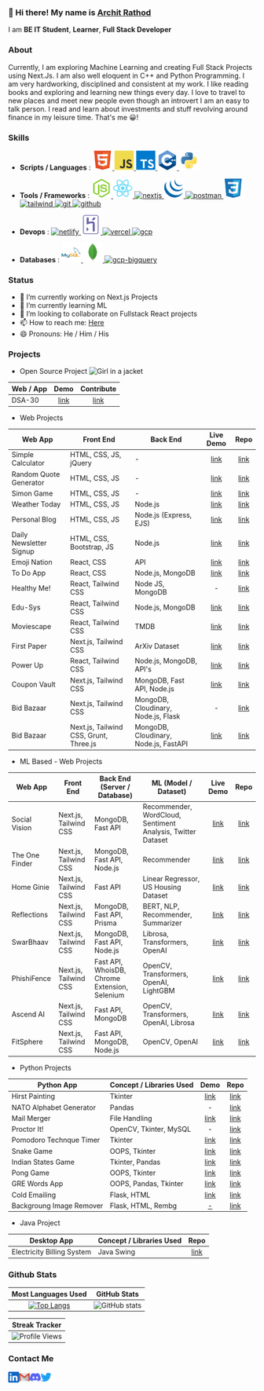 ### 👋 Hi there! My name is [Archit Rathod](https://www.architrathod.codes/)

I am **BE IT Student**, **Learner**, **Full Stack Developer**

<!-- poster -->
<!--
![I am TE IT Student, Learner, Web Developer](https://github.com/Archit1706/Archit1706/blob/main/Poster%20Archit%20Rathod.png)
-->

### About

Currently, I am exploring Machine Learning and creating Full Stack Projects using Next.Js. I am also well eloquent in C++ and Python Programming.
I am very hardworking, disciplined and consistent at my work. I like reading books and exploring and learning new things every day.
I love to travel to new places and meet new people even though an introvert I am an easy to talk person. I read and learn about investments and stuff revolving around finance in my leisure time. That's me 😀!

### Skills

-   **Scripts / Languages** : <a href="https://www.w3.org/html/" target="_blank" rel="noreferrer">
    <img
            src="https://raw.githubusercontent.com/devicons/devicon/master/icons/html5/html5-original.svg"
            alt="html5"
            width="40"
            height="40"
        />
    </a> <a href="https://developer.mozilla.org/en-US/docs/Web/JavaScript" target="_blank" rel="noreferrer">
    <img
              src="https://raw.githubusercontent.com/devicons/devicon/master/icons/javascript/javascript-original.svg"
              alt="javascript"
              width="40"
              height="40"
          />
    </a> <a href="https://www.typescriptlang.org/" target="_blank" rel="noreferrer">
    <img
              src="https://raw.githubusercontent.com/devicons/devicon/master/icons/typescript/typescript-original.svg"
              alt="typescript"
              width="40"
              height="40"
          />
    </a> <a href="https://www.w3schools.com/cpp/" target="_blank" rel="noreferrer">
    <img
              src="https://raw.githubusercontent.com/devicons/devicon/master/icons/cplusplus/cplusplus-original.svg"
              alt="cplusplus"
              width="40"
              height="40"
          />
    </a> <a href="https://www.python.org/" target="_blank" rel="noreferrer">
    <img
              src="https://raw.githubusercontent.com/devicons/devicon/master/icons/python/python-original.svg"
              alt="python"
              width="40"
              height="40"
          />
    </a>

-   **Tools / Frameworks** : <a href="https://nodejs.org/en" target="_blank" rel="noreferrer">
    <img
            src="https://raw.githubusercontent.com/devicons/devicon/master/icons/nodejs/nodejs-original.svg"
            alt="nodejs"
            width="40"
            height="40"
          />
    </a> <a href="https://reactjs.org/" target="_blank" rel="noreferrer">
    <img
            src="https://raw.githubusercontent.com/devicons/devicon/master/icons/react/react-original.svg"
            alt="react"
            width="40"
            height="40"
        />
    </a> <a href="https://nextjs.org/" target="_blank" rel="noreferrer">
    <img
            src="https://media.trustradius.com/product-logos/ZP/8H/WIK1JS3WX1T6-180x180.PNG"
            alt="nextjs"
            width="40"
            height="40"
            style="background-color: 'white'; padding: '2px'"
    />
    </a> <a href="https://jquery.com/" target="_blank" rel="noreferrer">
    <img
            src="https://raw.githubusercontent.com/devicons/devicon/master/icons/jquery/jquery-original.svg"
            alt="jQuery"
            width="40"
            height="40"
        />
    </a> <a href="https://postman.com" target="_blank" rel="noreferrer">
    <img
            src="https://www.vectorlogo.zone/logos/getpostman/getpostman-icon.svg"
            alt="postman"
            width="40"
            height="40"
        />
    </a> <a href="https://www.w3schools.com/css/" target="_blank" rel="noreferrer">
    <img
            src="https://raw.githubusercontent.com/devicons/devicon/master/icons/css3/css3-original.svg"
            alt="css3"
            width="40"
            height="40"
        />
    </a> <a href="https://tailwindcss.com/" target="_blank" rel="noreferrer">
    <img
            src="https://www.vectorlogo.zone/logos/tailwindcss/tailwindcss-icon.svg"
            alt="tailwind"
            width="40"
            height="40"
        />
    </a> <a href="https://git-scm.com/" target="_blank" rel="noreferrer">
    <img
            src="https://www.vectorlogo.zone/logos/git-scm/git-scm-icon.svg"
            alt="git"
            width="40"
            height="40"
        />
    </a> <a href="https://github.com/Archit1706" target="_blank" rel="noreferrer">
    <img
            src="https://github.githubassets.com/images/modules/logos_page/GitHub-Mark.png"
            alt="github"
            width="40"
            height="40"
            style="background-color: 'white'; padding: '2px'"
        />
    </a>

-   **Devops** : <a href="https://www.mongodb.com/" target="_blank" rel="noreferrer">
    <img
            src="https://seeklogo.com/images/N/netlify-logo-758722CDF4-seeklogo.com.png"
            alt="netlify"
            width="40"
            height="40"
        />
    </a> <a href="https://www.heroku.com/" target="_blank" rel="noreferrer">
    <img
            src="https://raw.githubusercontent.com/devicons/devicon/master/icons/heroku/heroku-original.svg"
            alt="heroku"
            width="40"
            height="40"
        />
    </a> <a href="https://vercel.com/" target="_blank" rel="noreferrer">
    <img
            src="https://assets.vercel.com/image/upload/front/favicon/vercel/180x180.png"
            alt="vercel"
            width="40"
            height="40"
        />
    </a> <a href="https://cloud.google.com" target="_blank" rel="noreferrer">
    <img
            src="https://www.vectorlogo.zone/logos/google_cloud/google_cloud-icon.svg"
            alt="gcp"
            width="40"
            height="40"
        />
    </a>

-   **Databases** : <a href="https://www.mysql.com/" target="_blank" rel="noreferrer">
    <img
            src="https://raw.githubusercontent.com/devicons/devicon/master/icons/mysql/mysql-original-wordmark.svg"
            alt="mysql"
            width="40"
            height="40"
        />
    </a> <a href="https://www.mongodb.com/" target="_blank" rel="noreferrer">
    <img
            src="https://raw.githubusercontent.com/devicons/devicon/master/icons/mongodb/mongodb-original.svg"
            alt="mongodb"
            width="40"
            height="40"
        />
    </a> <a href="https://cloud.google.com/bigquery" target="_blank" rel="noreferrer">
    <img
            src="https://www.vectorlogo.zone/logos/google_bigquery/google_bigquery-icon.svg"
            alt="gcp-bigquery"
            width="40"
            height="40"
        />
    </a>

### Status

-   🔭 I’m currently working on Next.js Projects
-   🌱 I’m currently learning ML
-   👯 I’m looking to collaborate on Fullstack React projects
-   📫 How to reach me: [Here](https://www.architrathod.codes/#contact)
-   😄 Pronouns: He / Him / His

### Projects

- Open Source Project <img src="https://i.giphy.com/media/FNqoTH4S3ZBheBVYlN/giphy.webp" alt="Girl in a jacket" width="45" height="30">

| Web / App      |               Demo                |                      Contribute                      |
| -------------- | :-------------------------------: | :--------------------------------------------------: |
|     DSA-30     | [link](https://dsa30.vercel.app/) | [link](https://github.com/Archit1706/DSA-30/#readme) |

- Web Projects

| Web App                 | Front End                | Back End                            |                          Live Demo                           |                                  Repo                                   |
| ----------------------- | ------------------------ | ----------------------------------- | :----------------------------------------------------------: | :---------------------------------------------------------------------: |
| Simple Calculator       | HTML, CSS, JS, jQuery    | -                                   |   [link](https://archit1706.github.io/Simple-Calculator/)    |         [link](https://github.com/Archit1706/Simple-Calculator)         |
| Random Quote Generator  | HTML, CSS, JS            | -                                   | [link](https://archit1706.github.io/Random-Quote-Generator/) |      [link](https://github.com/Archit1706/Random-Quote-Generator)       |
| Simon Game              | HTML, CSS, JS            | -                                   |     [link](https://archit1706.github.io/The-Simon-Game/)     |          [link](https://github.com/Archit1706/The-Simon-Game)           |
| Weather Today           | HTML, CSS, JS            | Node.js                             |     [link](https://weather-today.architrathod1.repl.co/)     |           [link](https://github.com/Archit1706/Weather-Today)           |
| Personal Blog           | HTML, CSS, JS            | Node.js (Express, EJS)              |     [link](https://personal-blog.architrathod1.repl.co/)     |           [link](https://github.com/Archit1706/Personal-Blog)           |
| Daily Newsletter Signup | HTML, CSS, Bootstrap, JS | Node.js                             |      [link](https://salty-hollows-02401.herokuapp.com/)      |      [link](https://github.com/Archit1706/Daily-Newsletter-Signup)      |
| Emoji Nation            | React, CSS               | API                                 |          [link](https://emoji-nation.netlify.app/)           |           [link](https://github.com/Archit1706/Emoji-Nation)            |
| To Do App               | React, CSS               | Node.js, MongoDB                    |     [link](https://calm-profiterole-70f2a5.netlify.app/)     |             [link](https://github.com/Archit1706/Todo-App)              |
| Healthy Me!             | React, Tailwind CSS      | Node JS, MongoDB                    |                              -                               | [link](https://github.com/Archit1706/Codeissance_22_Keyboard-Interrupt) |
| Edu-Sys                 | React, Tailwind CSS      | Node.js, MongoDB                    |           [link](https://edusys-tsec.vercel.app/)            |          [link](https://github.com/Archit1706/EduSys-Frontend)          |
| Moviescape              | React, Tailwind CSS      | TMDB                                |           [link](https://moviescape.netlify.app/)            |             [link](https://github.com/Archit1706/Movie-App)             |
| First Paper             | Next.js, Tailwind CSS    | ArXiv Dataset                       |           [link](https://first-paper.vercel.app/)            |            [link](https://github.com/Archit1706/First-Paper)            |
| Power Up                | React, Tailwind CSS      | Node.js, MongoDB, API's             |           [link](https://powerup.sidd065.repl.co/)           |              [link](https://github.com/Archit1706/PowerUp)              |
| Coupon Vault            | Next.js, Tailwind CSS    | MongoDB, Fast API, Node.js          |           [link](https://coupon-vault.vercel.app/)           |           [link](https://github.com/Archit1706/Coupon-Vault)            |
| Bid Bazaar              | Next.js, Tailwind CSS    | MongoDB, Cloudinary, Node.js, Flask |                              -                               |          [link](https://github.com/Archit1706/TIAA-Hackathon)           |
| Bid Bazaar              | Next.js, Tailwind CSS, Grunt, Three.js | MongoDB, Cloudinary, Node.js, FastAPI |           [link](https://realestate360.vercel.app/)          |          [link](https://github.com/Archit1706/RealEstate360)           |

- ML Based - Web Projects

| Web App        | Front End             | Back End (Server / Database) | ML (Model / Dataset)                                        |                     Live Demo                     |                              Repo                               |
| -------------- | --------------------- | ---------------------------- | ----------------------------------------------------------- | :-----------------------------------------------: | :-------------------------------------------------------------: |
| Social Vision  | Next.js, Tailwind CSS | MongoDB, Fast API            | Recommender, WordCloud, Sentiment Analysis, Twitter Dataset | [link](https://network-analysis-weld.vercel.app/) |       [link](https://github.com/Archit1706/SocialVision)        |
| The One Finder | Next.js, Tailwind CSS | MongoDB, Fast API, Node.js   | Recommender                                                 |    [link](https://the-one-finder.vercel.app/)     |      [link](https://github.com/Archit1706/The-One-Finder)       |
| Home Ginie     | Next.js, Tailwind CSS | Fast API                     | Linear Regressor, US Housing Dataset                        |      [link](https://home-ginie.vercel.app/)       |        [link](https://github.com/Archit1706/Home-Ginie)         |
| Reflections    | Next.js, Tailwind CSS | MongoDB, Fast API, Prisma    | BERT, NLP, Recommender, Summarizer                          |   [link](https://reflections-blog.vercel.app/)    |     [link](https://github.com/Archit1706/Reflections-Blogs)     |
| SwarBhaav      | Next.js, Tailwind CSS | MongoDB, Fast API, Node.js   | Librosa, Transformers, OpenAI                               |     [link](https://voice-sentri.vercel.app/)      |        [link](https://github.com/Archit1706/VoiceSentri)        |
| PhishiFence    | Next.js, Tailwind CSS | Fast API, WhoisDB, Chrome Extension, Selenium   | OpenCV, Transformers, OpenAI, LightGBM                     |     [link](https://phishfence.vercel.app/)      |        [link](https://github.com/Archit1706/PhishFence)        |
| Ascend AI    | Next.js, Tailwind CSS | Fast API, MongoDB              | OpenCV, Transformers, OpenAI, Librosa                      |     [link](https://ascend-ai-mpr.vercel.app/)      |        [link](https://github.com/Archit1706/Ascend.ai)        |
| FitSphere    | Next.js, Tailwind CSS | Fast API, MongoDB, Node.js              | OpenCV, OpenAI                     |     [link](https://fitsphere.vercel.app/)      |        [link](https://github.com/Archit1706/FitSphere)        |

<!-- 
| Attire AI      | Next.js, Tailwind CSS | Flask                        | Langchain, Stable Diffusion, NLTK, Llama                    |       [link](https://attire-ai.vercel.app/)       | [link](https://github.com/Archit1706/Attire-AI) |
-->

- Python Projects

| Python App              | Concept / Libraries Used |                                Demo                                |                                  Repo                                  |
| ----------------------- | ------------------------ | :----------------------------------------------------------------: | :--------------------------------------------------------------------: |
| Hirst Painting          | Tkinter                  |      [link](https://replit.com/@ArchitRathod1/Hirst-Painting)      |          [link](https://github.com/Archit1706/Hirst-Painting)          |
| NATO Alphabet Generator | Pandas                   |      -      |          [link](https://github.com/Archit1706/NATO-Phonetics-Generator)          |
| Mail Merger             | File Handling            |                              [link]()                              |           [link](https://github.com/Archit1706/Mail-Merger)            |
| Proctor It!             | OpenCV, Tkinter, MySQL   |                                 -                                  | [link](https://github.com/Archit1706/PROCTOR_IT-A-Virtual-Invigilator) |
| Pomodoro Technque Timer | Tkinter                  | [link](https://replit.com/@ArchitRathod1/Pomodoro-Technique-Timer) |     [link](https://github.com/Archit1706/Pomodoro-Technique-Timer)     |
| Snake Game              | OOPS, Tkinter            |        [link](https://replit.com/@ArchitRathod1/Snake-Game)        |            [link](https://github.com/Archit1706/SnakeGame)             |
| Indian States Game      | Tkinter, Pandas          |    [link](https://replit.com/@ArchitRathod1/India-States-Game)     |        [link](https://github.com/Archit1706/India-States-Game)         |
| Pong Game               | OOPS, Tkinter            |        [link](https://replit.com/@ArchitRathod1/Pong-Game)         |            [link](https://github.com/Archit1706/Pong-Game)             |
| GRE Words App           | OOPS, Pandas, Tkinter    |    [link](https://replit.com/@ArchitRathod1/GRE-Words-Practice)    |        [link](https://github.com/Archit1706/GRE-Words-Practice)        |
| Cold Emailing           | Flask, HTML              |        [link](https://cold-emailing.architrathod1.repl.co/)        |          [link](https://github.com/Archit1706/Cold-Emailing)           |
| Backgroung Image Remover| Flask, HTML, Rembg       |        [-]()        |          [link](https://github.com/Archit1706/BG-Remover)           |

- Java Project

| Desktop App                | Concept / Libraries Used |                                        Repo                                        |
| -------------------------- | ------------------------ | :--------------------------------------------------------------------------------: |
| Electricity Billing System | Java Swing               | [link](https://github.com/Archit1706/Electricity-Billing-System-Mini-Project-Sem3) |

### Github Stats

|                                                              Most Languages Used                                                              |                                          GitHub Stats                                           |
| :-------------------------------------------------------------------------------------------------------------------------------------------: | :---------------------------------------------------------------------------------------------: |
| [![Top Langs](https://github-readme-stats.vercel.app/api/top-langs/?username=Archit1706)](https://github.com/anuraghazra/github-readme-stats) | ![GitHub stats](https://github-readme-stats.vercel.app/api?username=Archit1706&show_icons=true) |

<!--
|                          Profile Views                           |
| :--------------------------------------------------------------: |
| ![Profile Views](https://komarev.com/ghpvc/?username=Archit1706) |
-->

|                                                   Streak Tracker                                                    |
| :-----------------------------------------------------------------------------------------------------------------: |
| ![Profile Views](https://github-readme-streak-stats.herokuapp.com/?user=Archit1706&theme=radical&hide_border=false) |

<!--
|                                                          Profile Trophies                                                           |
| :---------------------------------------------------------------------------------------------------------------------------------: |
| ![Profile Views](https://github-profile-trophy.vercel.app/?username=Archit1706&theme=discord&no-frame=false&no-bg=false&margin-w=4) |

|                                  Random Developer Quotes                                  |
| :---------------------------------------------------------------------------------------: |
| ![Profile Views](https://quotes-github-readme.vercel.app/api?type=horizontal&theme=merko) |

-->

### Contact Me

<!-- <a href="https://www.instagram.com/">
  <img align="left" alt="Archit's Instagram" width="22px" src="https://raw.githubusercontent.com/hussainweb/hussainweb/main/icons/instagram.png" />
</a> -->
<a href="https://www.linkedin.com/in/archit-rathod">
  <img align="left" alt="Archit's LinkedIN" width="22px" src="assets/linkedin.svg" />
</a>
<a href="mailto:architrathod77@gmail.com">
  <img align="left" alt="Archit's Mail" width="22px" src="assets/mail.svg" />
</a>
<a href="https://discordapp.com/users/795287895681925151/">
  <img align="left" alt="Archit's Discord" width="22px" src="assets/discord.svg" />
</a>
<a href="https://twitter.com/ArchitRathod_17">
  <img align="left" alt="Archit Rathod | Twitter" width="22px" src="assets/twitter.svg" />
</a>
